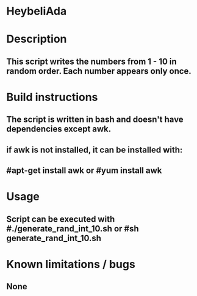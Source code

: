 # HeybeliAda

# Description

## This script writes the numbers from 1 - 10 in random order. Each number appears only once.

# Build instructions

## The script is written in bash and doesn't have dependencies except awk.
## if awk is not installed, it can be installed with:
## #apt-get install awk or #yum install awk

# Usage

## Script can be executed with #./generate_rand_int_10.sh or #sh generate_rand_int_10.sh

# Known limitations / bugs

## None
